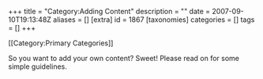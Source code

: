+++
title = "Category:Adding Content"
description = ""
date = 2007-09-10T19:13:48Z
aliases = []
[extra]
id = 1867
[taxonomies]
categories = []
tags = []
+++

[[Category:Primary Categories]]

So you want to add your own content?  Sweet!  Please read on for some simple guidelines.
